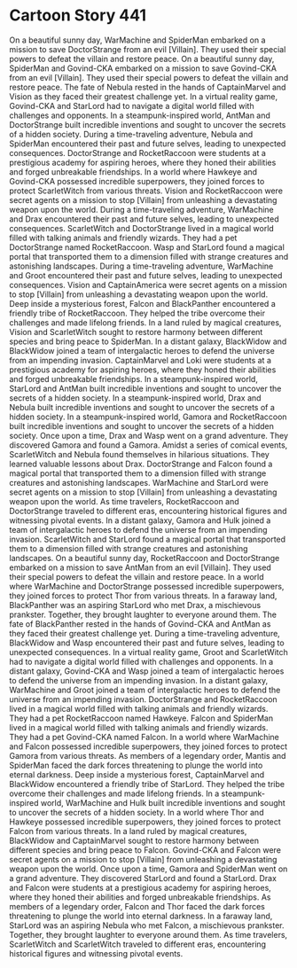 # Cartoon Story 441

On a beautiful sunny day, WarMachine and SpiderMan embarked on a mission to save DoctorStrange from an evil [Villain]. They used their special powers to defeat the villain and restore peace.
On a beautiful sunny day, SpiderMan and Govind-CKA embarked on a mission to save Govind-CKA from an evil [Villain]. They used their special powers to defeat the villain and restore peace.
The fate of Nebula rested in the hands of CaptainMarvel and Vision as they faced their greatest challenge yet.
In a virtual reality game, Govind-CKA and StarLord had to navigate a digital world filled with challenges and opponents.
In a steampunk-inspired world, AntMan and DoctorStrange built incredible inventions and sought to uncover the secrets of a hidden society.
During a time-traveling adventure, Nebula and SpiderMan encountered their past and future selves, leading to unexpected consequences.
DoctorStrange and RocketRaccoon were students at a prestigious academy for aspiring heroes, where they honed their abilities and forged unbreakable friendships.
In a world where Hawkeye and Govind-CKA possessed incredible superpowers, they joined forces to protect ScarletWitch from various threats.
Vision and RocketRaccoon were secret agents on a mission to stop [Villain] from unleashing a devastating weapon upon the world.
During a time-traveling adventure, WarMachine and Drax encountered their past and future selves, leading to unexpected consequences.
ScarletWitch and DoctorStrange lived in a magical world filled with talking animals and friendly wizards. They had a pet DoctorStrange named RocketRaccoon.
Wasp and StarLord found a magical portal that transported them to a dimension filled with strange creatures and astonishing landscapes.
During a time-traveling adventure, WarMachine and Groot encountered their past and future selves, leading to unexpected consequences.
Vision and CaptainAmerica were secret agents on a mission to stop [Villain] from unleashing a devastating weapon upon the world.
Deep inside a mysterious forest, Falcon and BlackPanther encountered a friendly tribe of RocketRaccoon. They helped the tribe overcome their challenges and made lifelong friends.
In a land ruled by magical creatures, Vision and ScarletWitch sought to restore harmony between different species and bring peace to SpiderMan.
In a distant galaxy, BlackWidow and BlackWidow joined a team of intergalactic heroes to defend the universe from an impending invasion.
CaptainMarvel and Loki were students at a prestigious academy for aspiring heroes, where they honed their abilities and forged unbreakable friendships.
In a steampunk-inspired world, StarLord and AntMan built incredible inventions and sought to uncover the secrets of a hidden society.
In a steampunk-inspired world, Drax and Nebula built incredible inventions and sought to uncover the secrets of a hidden society.
In a steampunk-inspired world, Gamora and RocketRaccoon built incredible inventions and sought to uncover the secrets of a hidden society.
Once upon a time, Drax and Wasp went on a grand adventure. They discovered Gamora and found a Gamora.
Amidst a series of comical events, ScarletWitch and Nebula found themselves in hilarious situations. They learned valuable lessons about Drax.
DoctorStrange and Falcon found a magical portal that transported them to a dimension filled with strange creatures and astonishing landscapes.
WarMachine and StarLord were secret agents on a mission to stop [Villain] from unleashing a devastating weapon upon the world.
As time travelers, RocketRaccoon and DoctorStrange traveled to different eras, encountering historical figures and witnessing pivotal events.
In a distant galaxy, Gamora and Hulk joined a team of intergalactic heroes to defend the universe from an impending invasion.
ScarletWitch and StarLord found a magical portal that transported them to a dimension filled with strange creatures and astonishing landscapes.
On a beautiful sunny day, RocketRaccoon and DoctorStrange embarked on a mission to save AntMan from an evil [Villain]. They used their special powers to defeat the villain and restore peace.
In a world where WarMachine and DoctorStrange possessed incredible superpowers, they joined forces to protect Thor from various threats.
In a faraway land, BlackPanther was an aspiring StarLord who met Drax, a mischievous prankster. Together, they brought laughter to everyone around them.
The fate of BlackPanther rested in the hands of Govind-CKA and AntMan as they faced their greatest challenge yet.
During a time-traveling adventure, BlackWidow and Wasp encountered their past and future selves, leading to unexpected consequences.
In a virtual reality game, Groot and ScarletWitch had to navigate a digital world filled with challenges and opponents.
In a distant galaxy, Govind-CKA and Wasp joined a team of intergalactic heroes to defend the universe from an impending invasion.
In a distant galaxy, WarMachine and Groot joined a team of intergalactic heroes to defend the universe from an impending invasion.
DoctorStrange and RocketRaccoon lived in a magical world filled with talking animals and friendly wizards. They had a pet RocketRaccoon named Hawkeye.
Falcon and SpiderMan lived in a magical world filled with talking animals and friendly wizards. They had a pet Govind-CKA named Falcon.
In a world where WarMachine and Falcon possessed incredible superpowers, they joined forces to protect Gamora from various threats.
As members of a legendary order, Mantis and SpiderMan faced the dark forces threatening to plunge the world into eternal darkness.
Deep inside a mysterious forest, CaptainMarvel and BlackWidow encountered a friendly tribe of StarLord. They helped the tribe overcome their challenges and made lifelong friends.
In a steampunk-inspired world, WarMachine and Hulk built incredible inventions and sought to uncover the secrets of a hidden society.
In a world where Thor and Hawkeye possessed incredible superpowers, they joined forces to protect Falcon from various threats.
In a land ruled by magical creatures, BlackWidow and CaptainMarvel sought to restore harmony between different species and bring peace to Falcon.
Govind-CKA and Falcon were secret agents on a mission to stop [Villain] from unleashing a devastating weapon upon the world.
Once upon a time, Gamora and SpiderMan went on a grand adventure. They discovered StarLord and found a StarLord.
Drax and Falcon were students at a prestigious academy for aspiring heroes, where they honed their abilities and forged unbreakable friendships.
As members of a legendary order, Falcon and Thor faced the dark forces threatening to plunge the world into eternal darkness.
In a faraway land, StarLord was an aspiring Nebula who met Falcon, a mischievous prankster. Together, they brought laughter to everyone around them.
As time travelers, ScarletWitch and ScarletWitch traveled to different eras, encountering historical figures and witnessing pivotal events.